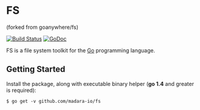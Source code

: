 FS
===
(forked from goanywhere/fs)

[![Build Status](https://travis-ci.org/goanywhere/fs.svg?branch=master)](https://travis-ci.org/goanywhere/fs) [![GoDoc](https://godoc.org/github.com/madara-io/fs?status.svg)](http://godoc.org/github.com/madara-io/fs)

FS is a file system toolkit for the [Go](http://golang.org) programming language.

## Getting Started

Install the package, along with executable binary helper (**go 1.4** and greater is required):

```shell
$ go get -v github.com/madara-io/fs
```
